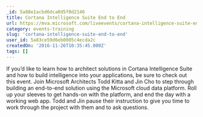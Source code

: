 ```yaml
---
_id: 5a88e1acbd6dca0d5f0d2146
title: Cortana Intelligence Suite End to End
url: https://mva.microsoft.com/liveevents/cortana-intelligence-suite-end-to-end
category: events-training
slug: 'cortana-intelligence-suite-end-to-end'
user_id: 5a83ce59d6eb0005c4ecda2c
createdOn: '2016-11-26T10:35:45.000Z'
tags: []
---
```


If you’d like to learn how to architect solutions in Cortana Intelligence Suite and how to build intelligence into your applications, be sure to check out this event. Join Microsoft Architects Todd Kitta and Jin Cho to step through building an end-to-end solution using the Microsoft cloud data platform. Roll up your sleeves to get hands-on with the platform, and end the day with a working web app. Todd and Jin pause their instruction to give you time to work through the project with them and to ask questions.
